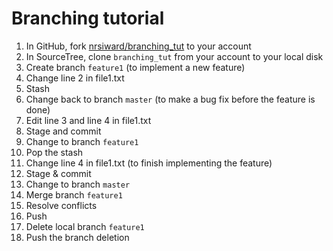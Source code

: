 # Branching tutorial

1. In GitHub, fork [nrsiward/branching_tut](https://github.com/nrsiward/branching_tut) to your account
2. In SourceTree, clone `branching_tut` from your account to your local disk
3. Create branch `feature1` (to implement a new feature)
4. Change line 2 in file1.txt
5. Stash
6. Change back to branch `master` (to make a bug fix before the feature is done)
7. Edit line 3 and line 4 in file1.txt
8. Stage and commit
9. Change to branch `feature1`
10. Pop the stash
11. Change line 4 in file1.txt (to finish implementing the feature)
12. Stage & commit
13. Change to branch `master`
14. Merge branch `feature1`
15. Resolve conflicts
16. Push
17. Delete local branch `feature1`
18. Push the branch deletion
